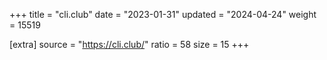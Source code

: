 +++
title = "cli.club"
date = "2023-01-31"
updated = "2024-04-24"
weight = 15519

[extra]
source = "https://cli.club/"
ratio = 58
size = 15
+++
